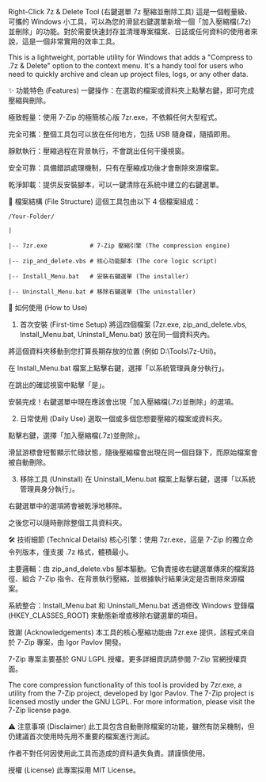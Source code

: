 Right-Click 7z & Delete Tool (右鍵選單 7z 壓縮並刪除工具)
這是一個輕量級、可攜的 Windows 小工具，可以為您的滑鼠右鍵選單新增一個「加入壓縮檔(.7z)並刪除」的功能。對於需要快速封存並清理專案檔案、日誌或任何資料的使用者來說，這是一個非常實用的效率工具。

This is a lightweight, portable utility for Windows that adds a "Compress to .7z & Delete" option to the context menu. It's a handy tool for users who need to quickly archive and clean up project files, logs, or any other data.

✨ 功能特色 (Features)
一鍵操作：在選取的檔案或資料夾上點擊右鍵，即可完成壓縮與刪除。

極致輕量：使用 7-Zip 的極簡核心版 7zr.exe，不依賴任何大型程式。

完全可攜：整個工具包可以放在任何地方，包括 USB 隨身碟，隨插即用。

靜默執行：壓縮過程在背景執行，不會跳出任何干擾視窗。

安全可靠：具備錯誤處理機制，只有在壓縮成功後才會刪除來源檔案。

乾淨卸載：提供反安裝腳本，可以一鍵清除在系統中建立的右鍵選單。

📂 檔案結構 (File Structure)
這個工具包由以下 4 個檔案組成：

```
/Your-Folder/

|

|-- 7zr.exe            # 7-Zip 壓縮引擎 (The compression engine)

|-- zip_and_delete.vbs # 核心功能腳本 (The core logic script)

|-- Install_Menu.bat   # 安裝右鍵選單 (The installer)

|-- Uninstall_Menu.bat # 移除右鍵選單 (The uninstaller)

```

🚀 如何使用 (How to Use)
1. 首次安裝 (First-time Setup)
將這四個檔案 (7zr.exe, zip_and_delete.vbs, Install_Menu.bat, Uninstall_Menu.bat) 放在同一個資料夾內。

將這個資料夾移動到您打算長期存放的位置 (例如 D:\Tools\7z-Util)。

在 Install_Menu.bat 檔案上點擊右鍵，選擇「以系統管理員身分執行」。

在跳出的確認視窗中點擊「是」。

安裝完成！右鍵選單中現在應該會出現「加入壓縮檔(.7z)並刪除」的選項。

2. 日常使用 (Daily Use)
選取一個或多個您想要壓縮的檔案或資料夾。

點擊右鍵，選擇「加入壓縮檔(.7z)並刪除」。

滑鼠游標會短暫顯示忙碌狀態，隨後壓縮檔會出現在同一個目錄下，而原始檔案會被自動刪除。

3. 移除工具 (Uninstall)
在 Uninstall_Menu.bat 檔案上點擊右鍵，選擇「以系統管理員身分執行」。

右鍵選單中的選項將會被乾淨地移除。

之後您可以隨時刪除整個工具資料夾。

🛠️ 技術細節 (Technical Details)
核心引擎：使用 7zr.exe，這是 7-Zip 的獨立命令列版本，僅支援 .7z 格式，體積最小。

主要邏輯：由 zip_and_delete.vbs 腳本驅動。它負責接收右鍵選單傳來的檔案路徑、組合 7-Zip 指令、在背景執行壓縮，並根據執行結果決定是否刪除來源檔案。

系統整合：Install_Menu.bat 和 Uninstall_Menu.bat 透過修改 Windows 登錄檔 (HKEY_CLASSES_ROOT) 來動態新增或移除右鍵選單的項目。

致謝 (Acknowledgements)
本工具的核心壓縮功能由 7zr.exe 提供，該程式來自於 7-Zip 專案，由 Igor Pavlov 開發。

7-Zip 專案主要基於 GNU LGPL 授權。更多詳細資訊請參閱 7-Zip 官網授權頁面。

The core compression functionality of this tool is provided by 7zr.exe, a utility from the 7-Zip project, developed by Igor Pavlov. The 7-Zip project is licensed mostly under the GNU LGPL. For more information, please visit the 7-Zip license page.

⚠️ 注意事項 (Disclaimer)
此工具包含自動刪除檔案的功能，雖然有防呆機制，但仍建議首次使用時先用不重要的檔案進行測試。

作者不對任何因使用此工具而造成的資料遺失負責。請謹慎使用。

授權 (License)
此專案採用 MIT License。
